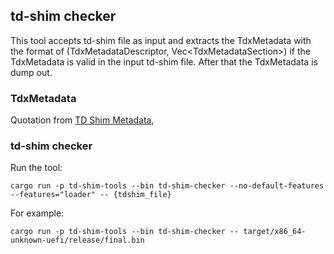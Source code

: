## td-shim checker

This tool accepts td-shim file as input and extracts the TdxMetadata with the format of (TdxMetadataDescriptor, Vec\<TdxMetadataSection\>) if the TdxMetadata is valid in the input td-shim file. After that the TdxMetadata is dump out.

### TdxMetadata

Quotation from [TD Shim Metadata](../../../../doc/tdshim_spec.md#td-shim-metadata),

### td-shim checker

Run the tool:
```
cargo run -p td-shim-tools --bin td-shim-checker --no-default-features --features="loader" -- {tdshim_file}
```

For example:
```
cargo run -p td-shim-tools --bin td-shim-checker -- target/x86_64-unknown-uefi/release/final.bin
```
